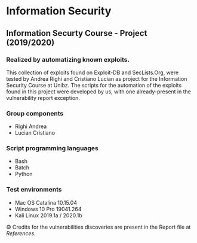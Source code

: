 # Information Security

## Information Securty Course - Project (2019/2020) 

### Realized by automatizing known exploits.

This collection of exploits found on Exploit-DB and SecLists.Org, were tested by Andrea Righi
and Cristiano Lucian as project for the Information Security Course at Unibz. The scripts for the automation of the exploits found in this project were developed by us, with one already-present in the vulnerability report exception.


### Group components

- Righi Andrea
- Lucian Cristiano

### Script programming languages

- Bash
- Batch
- Python

### Test environments

- Mac OS Catalina 10.15.04
- Windows 10 Pro 19041.264
- Kali Linux  2019.1a / 2020.1b





© Credits for the vulnerabilities discoveries are present in the Report file at *References*. 